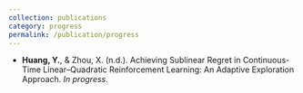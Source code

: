 ```yaml
---
collection: publications
category: progress
permalink: /publication/progress
---
```

<ul>
  <li><strong>Huang, Y.</strong>, & Zhou, X. (n.d.). Achieving Sublinear Regret in Continuous-Time Linear–Quadratic Reinforcement Learning: An Adaptive Exploration Approach. <em>In progress</em>.</li>
</ul>

